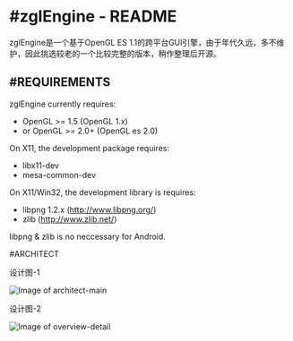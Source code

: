 #zglEngine - README
===============================================================================

zglEngine是一个基于OpenGL ES 1.1的跨平台GUI引擎，由于年代久远，多不维护，因此挑选较老的一个比较完整的版本，稍作整理后开源。


#REQUIREMENTS
-------------------------------------------------------------------------------

zglEngine currently requires:
 - OpenGL >= 1.5 (OpenGL 1.x)
 - or OpenGL >= 2.0+ (OpenGL es 2.0)

On X11, the development package requires:
 - libx11-dev
 - mesa-common-dev

On X11/Win32, the development library is requires:
 - libpng 1.2.x (http://www.libpng.org/)
 - zlib (http://www.zlib.net/)

libpng & zlib is no neccessary for Android.


#ARCHITECT

设计图-1

![Image of architect-main](https://github.com/liuguoping981/zglEngine/raw/master/manual/image/architect-main.png)

设计图-2

![Image of overview-detail](https://github.com/liuguoping981/zglEngine/raw/master/manual/image/overview-detail.png)

